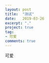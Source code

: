 ```yaml
---
layout: post
title:  "测试"
date:   2019-03-26
excerpt: "."
project: true
tag:
- 可爱
comments: true
---
```


可爱
